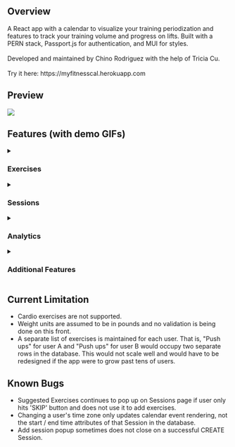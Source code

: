 <h2> Overview </h2>
A React app with a calendar to visualize your training periodization and features to track your training volume and progress on lifts. Built with a PERN stack, Passport.js for authentication, and MUI for styles. </br> </br>
Developed and maintained by Chino Rodriguez with the help of Tricia Cu. </br> </br>
Try it here: https://myfitnesscal.herokuapp.com

<h2> Preview </h2>
<img src="https://user-images.githubusercontent.com/106716130/199367479-3157d927-735e-49a1-a91f-8a42da579a30.png"/>

<h2> Features (with demo GIFs)</h2>

<details>
<summary>
<h3> Exercises </h3>
</summary>
  
  <h4> Suggested Exercises </h4>
  On your first login, a popup will appear containing suggested exercises to add to your list. You can see which exercises you've selected in a sub-popup   that also allows you to un-select exercises. The list of suggested exercises can also be accessed from the Exercises page.
    <img src="https://user-images.githubusercontent.com/106716130/199360393-41aacfba-db92-4a65-85b2-43cc1b94885f.gif" />
  
  <h4> Add Exercise </h4>
  Add an exercise to your list. Attempting to add a duplicate exercise results in an error.
  <img src="https://user-images.githubusercontent.com/106716130/199361142-609194b9-7231-4f25-be5e-128c24280ead.gif" />
  
  <h4> Delete Exercise </h4>
  Delete an exercise from your list. </br>
  <img src="https://user-images.githubusercontent.com/106716130/199360645-9c03e692-b8e9-4aec-a18c-fe1a310e52bb.gif" />

</details>


<details>
    <summary>
<h3> Sessions </h3>
      </summary>

  <h4> Add Session </h4>
    <img src="https://user-images.githubusercontent.com/106716130/199361529-3432734d-1367-4f28-97f0-94360d5581f8.gif" />
  
  <h4> Edit Session </h4>
    <img src="https://user-images.githubusercontent.com/106716130/199361537-45ccbfbe-84c7-448a-834f-4372d954f145.gif" />
  
  <h4> Delete Session </h4>
    <img src="https://user-images.githubusercontent.com/106716130/199361548-c7e455d1-06bd-44c4-9c37-2c20c6eef34b.gif" />

  <h4> Add Sets to Session </h4>
      <img src="https://user-images.githubusercontent.com/106716130/199361550-97b195ad-7a0a-4cf1-b558-a70847c14620.gif" />

  <h4> Delete Sets from Session </h4>
    <img src="https://user-images.githubusercontent.com/106716130/199361555-9a16f8b9-10e3-43fa-8c86-01d8f4605516.gif" />
  
</details>

    
<details>
  <summary>
<h3> Analytics </h3>
    </summary>

   <h4> Volume Counter </h4>
    Returns the number of sets performed for the chosen muscle group within the given date range. Also includes a breakdown of exercises (per muscle            group) as well as extra statistics like maximum weight and average reps per set.
          <img src="https://user-images.githubusercontent.com/106716130/199361814-8b61b346-5ec8-4a00-a5d0-7db1e3d038fd.gif" />


  <h4> Progress Tracker </h4>
  Returns all the sets performed for the chosen exercise within the given date range, grouped by session and sorted by date in descending order, such       that the most recent session is shown first. </br>
    <img src="https://user-images.githubusercontent.com/106716130/199361877-b2e64b8f-32b3-4d62-bcab-2356cb7716fd.gif" />

  </details>

<details>
  <summary>
<h3> Additional Features </h3>
    </summary>
    
  <h4> Password strength requirements </h4>
    In this example, the password lacks an uppercase letter, hence the error.
    <img src="https://user-images.githubusercontent.com/106716130/199365818-1caca15e-9b06-47a7-a25e-303cbf3be6d5.gif" />


  <h4> Toggle dark / light theme </h4>
      <img src="https://user-images.githubusercontent.com/106716130/199361961-f86e8efe-50ee-439b-91f4-7b1dfdd91141.gif" />

  <h4> Time zone support </h4>
      So that calendar events (sessions) display on the calendar at the correct time.
            <img src="https://user-images.githubusercontent.com/106716130/199361972-48c3211d-0b56-41a7-b750-20b3ffe88654.gif" />
  <h4> Deactivate account </h4>
      <img src="https://user-images.githubusercontent.com/106716130/199361960-1e55baae-a2b0-4492-b662-c5a21819228e.gif" />

  </details>
  
  <h2> Current Limitation </h2>
  <ul>
  <li>
  Cardio exercises are not supported.
  </li>
  <li>
  Weight units are assumed to be in pounds and no validation is being done on this front.
  </li>
  <li>
  A separate list of exercises is maintained for each user. That is, "Push ups" for user A and "Push ups" for user B would occupy two separate rows in the database. This would not scale well and would have to be redesigned if the app were to grow past tens of users.
  </li>
  </ul>

<h2> Known Bugs </h2>
  <ul>
    <li> Suggested Exercises continues to pop up on Sessions page if user only hits 'SKIP' button and does not use it to add exercises.</li>
        <li> Changing a user's time zone only updates calendar event rendering, not the start / end time attributes of that Session in the database.</li>
        <li> Add session popup sometimes does not close on a successful CREATE Session.</li>
  </ul>
    
